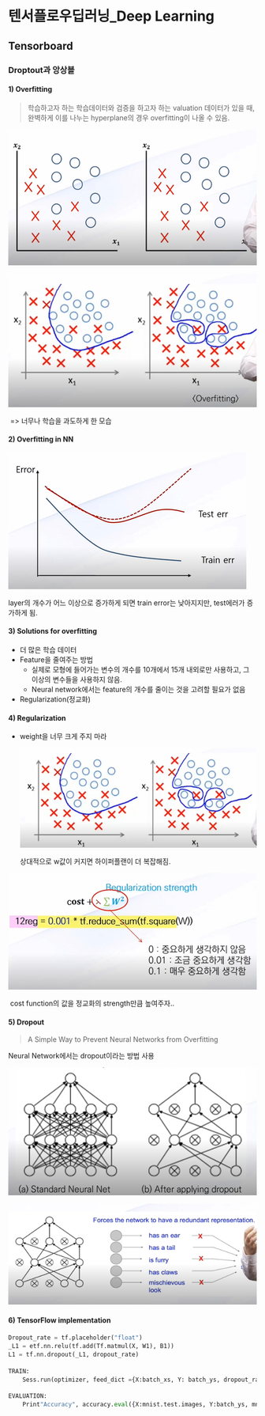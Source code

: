# 텐서플로우딥러닝_Deep Learning

## Tensorboard

### Droptout과 앙상블



#### 1) Overfitting

> 학습하고자 하는 학습데이터와 검증을 하고자 하는 valuation 데이터가 있을 때,  완벽하게 이를 나누는 hyperplane의 경우 overfitting이 나올 수 있음.

![image-20200308195416935](image-20200308195416935.png)

![image-20200308195652068](image-20200308195652068.png)

​																				=> 너무나 학습을 과도하게 한 모습

#### 2) Overfitting in NN

![image-20200308195809574](image-20200308195809574.png)

layer의 개수가 어느 이상으로 증가하게 되면 train error는 낮아지지만, test에러가 증가하게 됨.



#### 3) Solutions for overfitting

- 더 많은 학습 데이터
- Feature을 줄여주는 방법
  - 실제로 모형에 들어가는 변수의 개수를 10개에서 15개 내외로만 사용하고, 그 이상의 변수들을 사용하지 않음.
  - Neural network에서는 feature의 개수를 줄이는 것을 고려할 필요가 없음
- Regularization(정교화)



#### 4) Regularization

- weight을 너무 크게 주지 마라

  ![image-20200308200213671](image-20200308200213671.png)

  상대적으로 w값이 커지면 하이퍼플랜이 더 복잡해짐.

![image-20200308200330075](image-20200308200330075.png)

​	cost function의 값을 정교화의 strength만큼 높여주자..



#### 5) Dropout 

> A Simple Way to Prevent Neural Networks from Overfitting

Neural Network에서는 dropout이라는 방법 사용

![image-20200308200530346](image-20200308200530346.png)

![image-20200308200622974](image-20200308200622974.png)

#### 6) TensorFlow implementation

```python
Dropout_rate = tf.placeholder("float")
_L1 = etf.nn.relu(tf.add(Tf.matmul(X, W1), B1))
L1 = tf.nn.dropout(_L1, dropout_rate)

TRAIN:
    Sess.run(optimizer, feed_dict ={X:batch_xs, Y: batch_ys, dropout_rate: 0.5})

EVALUATION:
    Print"Accuracy", accuracy.eval({X:mnist.test.images, Y:batch_ys, mnist.test.labels, dropout_rate : 1 })
```

